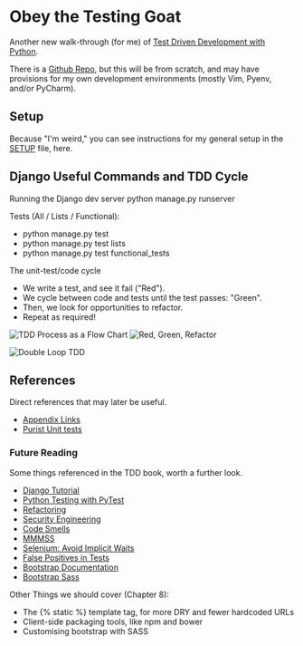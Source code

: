# Obey the Testing Goat
Another new walk-through (for me) of [Test Driven Development with
Python](https://www.obeythetestinggoat.com/book/chapter_01.html).

There is a [Github Repo](https://github.com/hjwp/book-example), but this
will be from scratch, and may have provisions for my own development
environments (mostly Vim, Pyenv, and/or PyCharm).


## Setup
Because "I'm weird," you can see instructions for my general setup in
the [SETUP](SETUP.md) file, here.


## Django Useful Commands and TDD Cycle

Running the Django dev server
    python manage.py runserver

Tests (All / Lists / Functional):
  * python manage.py test
  * python manage.py test lists
  * python manage.py test functional_tests

The unit-test/code cycle
* We write a test, and see it fail ("Red").
* We cycle between code and tests until the test passes: "Green".
* Then, we look for opportunities to refactor.
* Repeat as required!

![TDD Process as a Flow Chart](https://www.obeythetestinggoat.com/book/images/tdd-process-unit-tests-only-excalidraw.png)
![Red, Green, Refactor](https://www.obeythetestinggoat.com/book/images/red-green-refactor-excalidraw.png)

![Double Loop TDD](https://www.obeythetestinggoat.com/book/images/double-loop-tdd-simpler.png)


## References
Direct references that may later be useful.

* [Appendix Links](https://www.obeythetestinggoat.com/book/appendix_github_links.html)
* [Purist Unit tests](https://www.obeythetestinggoat.com/book/appendix_purist_unit_tests.html)

### Future Reading
Some things referenced in the TDD book, worth a further look.

* [Django Tutorial](https://docs.djangoproject.com/en/1.11/intro/tutorial01/#creating-models)
* [Python Testing with PyTest](https://refactoring.com/)
* [Refactoring](https://refactoring.com/)
* [Security Engineering](https://www.cl.cam.ac.uk/archive/rja14/book.html)
* [Code Smells](https://blog.codinghorror.com/code-smells/)
* [MMMSS](https://www.geepawhill.org/2021/09/29/many-more-much-smaller-steps-first-sketch/)
* [Selenium: Avoid Implicit Waits](https://www.selenium.dev/documentation/webdriver/waits/)
* [False Positives in Tests](https://martinfowler.com/articles/nonDeterminism.html)
* [Bootstrap Documentation](https://getbootstrap.com/docs/5.3/getting-started/introduction/)
* [Bootstrap Sass](https://www.freecodecamp.org/news/how-to-customize-bootstrap-with-sass/)

Other Things we should cover (Chapter 8):

* The {% static %} template tag, for more DRY and fewer hardcoded URLs
* Client-side packaging tools, like npm and bower
* Customising bootstrap with SASS
